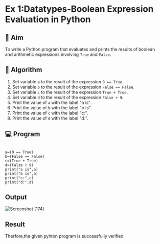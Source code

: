 
# Ex 1:Datatypes-Boolean Expression Evaluation in Python

## 🎯 Aim
To write a Python program that evaluates and prints the results of boolean and arithmetic expressions involving `True` and `False`.

## 🧠 Algorithm
1. Set variable `a` to the result of the expression `0 == True`.
2. Set variable `b` to the result of the expression `False == False`.
3. Set variable `c` to the result of the expression `True + True`.
4. Set variable `d` to the result of the expression `False + 9`.
5. Print the value of `a` with the label "a is".
6. Print the value of `b` with the label "b is".
7. Print the value of `c` with the label "c:".
8. Print the value of `d` with the label "d:".

## 💻 Program
~~~

a=(0 == True)
b=(False == False)
c=(True + True)
d=(False + 9)
print("a is",a)
print("b is",b)
print("c:",c)
print("d:",d)

~~~

## Output

![Screenshot (174)](https://github.com/user-attachments/assets/21284df6-1853-485d-aca4-eccf7b84eda4)


## Result
Therfore,the given pyhton program is successfully verified
